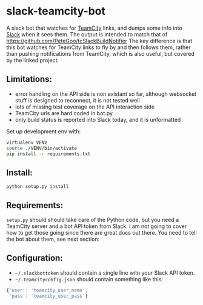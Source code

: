 slack-teamcity-bot
==================

A slack bot that watches for [TeamCity](https://www.jetbrians.com/teamcity/) links, and dumps some info into [Slack](https://slack.com/) when it sees them.  The output is intended to match that of https://github.com/PeteGoo/tcSlackBuildNotifier   The key difference is that this bot watches for TeamCity links to fly by and then follows them, rather than pushing notifications from TeamCity, which is also useful, but covered by the linked project.

Limitations:
------------
 - error handling on the API side is non existant so far, although websocket stuff is designed to reconnect, it is not tested well
 - lots of missing test coverage on the API interaction side
 - TeamCity urls are hard coded in bot.py
 - only build status is reported into Slack today, and it is unformatted

Set up development env with:

``` bash
virtualenv VENV
source ./VENV/bin/activate
pip install -r requirements.txt
```

Install:
--------

```
python setup.py install
```

Requirements:
-------------

```setup.py``` should should take care of the Python code, but you need a TeamCity server and a bot API token from Slack.  I am not going to cover how to get those going since there are great docs out there.  You need to tell the bot about them, see next section:

Configuration:
--------------

 - ```~/.slackbottoken``` should contain a single line witn your Slack API token.
 - ```~/.teamcityconfig.json``` should contain something like this:

```js
{'user': 'teamcity_user_name',
 'pass': 'teamcity_user_pass'}
 ```
